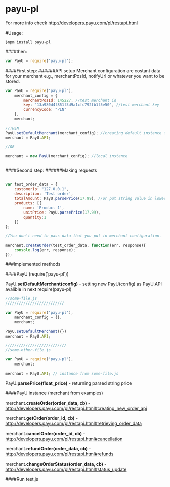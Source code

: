 payu-pl
=========

For more info check http://developers.payu.com/pl/restapi.html

#Usage:
```text
$npm install payu-pl
```
####then:

```javascript
var PayU = require('payu-pl');
```

####First step:
######API setup
Merchant configuration are costant data for your merchant e.g., merchantPosId, notifyUrl or whatever you want to be 
stored.

```javascript
var PayU = require('payu-pl'),
    merchant_config = {
        merchantPosId: 145227, //test merchant id
        key: '13a980d4f851f3d9a1cfc792fb1f5e50', //test merchant key
        currencyCode: "PLN"
    },
    merchant;

//THEN
PayU.setDefaultMerchant(merchant_config); //creating default instance for app scope
merchant = PayU.API;

//OR

merchant = new PayU(merchant_config); //local instance
    
```

####Second step:
######Making requests


```javascript

var test_order_data = {
    customerIp: "127.0.0.1",
    description: 'Test order',
    totalAmount: PayU.parsePrice(17.99), //or put string value in lowest currency unit
    products: [{
        name: 'Product 1',
        unitPrice: PayU.parsePrice(17.99),
        quantity:1
    }]
};

//You don't need to pass data that you put in merchant configuration.

merchant.createOrder(test_order_data, function(err, response){
    console.log(err, response);
});

```

###Implemented methods

####PayU (require('payu-pl'))

PayU.**setDefaultMerchant(config)** - setting new PayU(config) as PayU.API avalible in next require(payu-pl)

```javascript
//some-file.js
//////////////////////////

var PayU = require('payu-pl'),
    merchant_config = {},
    merchant;
    
PayU.setDefaultMerchant({})
merchant = PayU.API;

///////////////////////////
//some-other-file.js

var PayU = require('payu-pl'),
    merchant;
    
merchant = PayU.API; // instance from some-file.js 

```

PayU.**parsePrice(float_price)** - returning parsed string price

####PayU instance (merchant from examples)

merchant.**createOrder(order_data, cb)** - http://developers.payu.com/pl/restapi.html#creating_new_order_api

merchant.**getOrder(order_id, cb)** - http://developers.payu.com/pl/restapi.html#retrieving_order_data

merchant.**cancelOrder(order_id, cb)** - http://developers.payu.com/pl/restapi.html#cancellation

merchant.**refundOrder(order_data, cb)** - http://developers.payu.com/pl/restapi.html#refunds

merchant.**changeOrderStatus(order_data, cb)** - http://developers.payu.com/pl/restapi.html#status_update



####Run test.js
